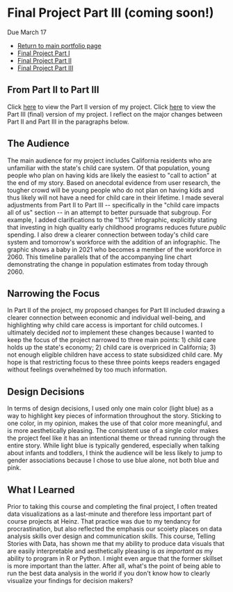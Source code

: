 # Final Project Part III (coming soon!)
Due March 17  
- [Return to main portfolio page](https://ejreece.github.io/ReecePortfolio/)
- [Final Project Part I](https://ejreece.github.io/ReecePortfolio/FinalProjectPart1.html)
- [Final Project Part II](https://ejreece.github.io/ReecePortfolio/FinalProjectPart2.html)
- [Final Project Part III](https://ejreece.github.io/ReecePortfolio/FinalProjectPart3.html)

## From Part II to Part III
Click [here](https://carnegiemellon.shorthandstories.com/child-care-access-in-california/index.html) to view the Part II version of my project. Click [here](https://preview.shorthand.com/CDmUvITk9a2ldCV4) to view the Part III (final) version of my project. I reflect on the major changes between Part II and Part III in the paragraphs below.

## The Audience
The main audience for my project includes California residents who are unfamiliar with the state's child care system. Of that population, young people who plan on having kids are likely the easiest to "call to action" at the end of my story. Based on anecdotal evidence from user research, the tougher crowd will be young people who do not plan on having kids and thus likely will not have a need for child care in their lifetime. I made several adjustments from Part II to Part III -- specifically in the "child care impacts all of us" section -- in an attempt to better pursuade that subgroup. For example, I added clarifications to the "13%" infographic, explicitly stating that investing in high quality early childhood programs reduces future *public* spending. I also drew a clearer connection between today's child care system and tomorrow's workforce with the addition of an infographic. The graphic shows a baby in 2021 who becomes a member of the workforce in 2060. This timeline parallels that of the accompanying line chart demonstrating the change in population estimates from today through 2060. 

## Narrowing the Focus
In Part II of the project, my proposed changes for Part III included drawing a clearer connection between economic and individual well-being, and highlighting why child care access is important for child outcomes. I ultimately decided *not* to implement these changes because I wanted to keep the focus of the project narrowed to three main points: 1) child care holds up the state's economy; 2) child care is overpriced in California; 3) not enough eligible children have access to state subsidized child care. My hope is that restricting focus to these three points keeps readers engaged without feelings overwhelmed by too much information. 

## Design Decisions
In terms of design decisions, I used only one main color (light blue) as a way to highlight key pieces of information throughout the story. Sticking to one color, in my opinion, makes the use of that color more meaningful, and is more aesthetically pleasing. The consistent use of a single color makes the project feel like it has an intentional theme or thread running through the entire story. While light blue is typically gendered, especially when talking about infants and toddlers, I think the audience will be less likely to jump to gender associations because I chose to use blue alone, not both blue and pink.

## What I Learned
Prior to taking this course and completing the final project, I often treated data visualizations as a last-minute and therefore less important part of course projects at Heinz. That practice was due to my tendancy for procrastination, but also reflected the emphasis our scoiety places on data analysis skills over design and communication skills. This course, Telling Stories with Data, has shown me that my ability to produce data visuals that are easily interpretable and aesthetically pleasing is *as important as* my ability to program in R or Python. I might even argue that the former skillset is more important than the latter. After all, what's the point of being able to run the best data analysis in the world if you don't know how to clearly visualize your findings for decision makers?
